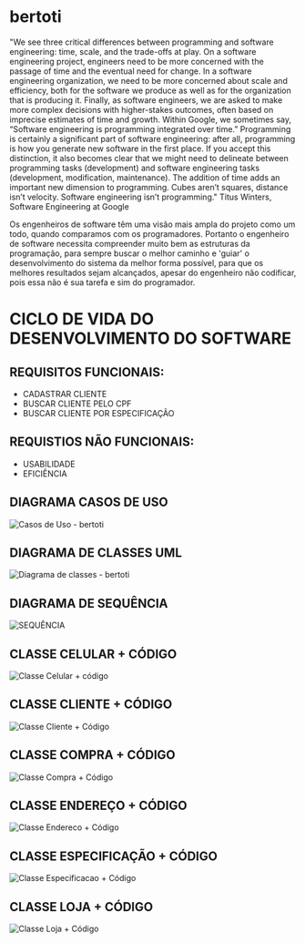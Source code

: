 # bertoti
"We see three critical differences between programming and software engineering: time, scale, and the trade-offs at play. On a software engineering project, engineers need to be more concerned with the passage of time and the eventual need for change. In a software engineering organization, we need to be more concerned about scale and efficiency, both for the software we produce as well as for the organization that is producing it. Finally, as software engineers, we are asked to make more complex decisions with higher-stakes outcomes, often based on imprecise estimates of time and growth. Within Google, we sometimes say, “Software engineering is programming integrated over time.” Programming is certainly a significant part of software engineering: after all, programming is how you generate new software in the first place. If you accept this distinction, it also becomes clear that we might need to delineate between programming tasks (development) and software engineering tasks (development, modification, maintenance). The addition of time adds an important new dimension to programming. Cubes aren’t squares, distance isn’t velocity. Software engineering isn’t programming."
Titus Winters, Software Engineering at Google

Os engenheiros de software têm uma visão mais ampla do projeto como um todo, quando comparamos com os programadores. Portanto o engenheiro de software necessita compreender muito bem as estruturas da programação, para sempre buscar o melhor caminho e 'guiar' o desenvolvimento do sistema da melhor forma possível, para que os melhores resultados sejam alcançados, apesar do engenheiro não codificar, pois essa não é sua tarefa e sim do programador.  

##
# CICLO DE VIDA DO DESENVOLVIMENTO DO SOFTWARE
## REQUISITOS FUNCIONAIS:

- CADASTRAR CLIENTE
- BUSCAR CLIENTE PELO CPF
- BUSCAR CLIENTE POR ESPECIFICAÇÃO


## REQUISTIOS NÃO FUNCIONAIS:
- USABILIDADE
- EFICIÊNCIA


## DIAGRAMA CASOS DE USO
![Casos de Uso - bertoti](https://user-images.githubusercontent.com/101421659/204426461-1802785d-fd96-4e30-84e4-4f90ed3349f5.PNG)


## DIAGRAMA DE CLASSES UML
![Diagrama de classes - bertoti](https://user-images.githubusercontent.com/101421659/204424542-54afb3e7-09c1-42f7-abe0-74cbfd899d02.PNG)

## DIAGRAMA DE SEQUÊNCIA
![SEQUÊNCIA](https://user-images.githubusercontent.com/101421659/204429246-43df1e50-4dca-43c9-9c09-6e59b95944b6.PNG)

## CLASSE CELULAR + CÓDIGO
![Classe Celular + código](https://user-images.githubusercontent.com/101421659/204837119-8af0bf3e-79ca-4f2e-b110-78e04837e04a.PNG)


## CLASSE CLIENTE + CÓDIGO
![Classe Cliente + Código](https://user-images.githubusercontent.com/101421659/204837174-04369ad9-c7c2-4ba2-94b8-dde7cedcf04f.PNG)


## CLASSE COMPRA + CÓDIGO
![Classe Compra + Código](https://user-images.githubusercontent.com/101421659/204843954-ab5376ff-461e-4534-9bb1-5ab1000ec503.PNG)


## CLASSE ENDEREÇO + CÓDIGO
![Classe Endereco + Código](https://user-images.githubusercontent.com/101421659/204845254-cba7f3b2-8e99-4c91-929e-d019c6884d45.PNG)


## CLASSE ESPECIFICAÇÃO + CÓDIGO
![Classe Especificacao + Código](https://user-images.githubusercontent.com/101421659/204846418-c62da54c-b875-491b-a3e7-980a6a2df06f.PNG)


## CLASSE LOJA + CÓDIGO
![Classe Loja + Código](https://user-images.githubusercontent.com/101421659/204847299-528bf6db-d787-4b40-bf58-4b32516731a7.PNG)
























